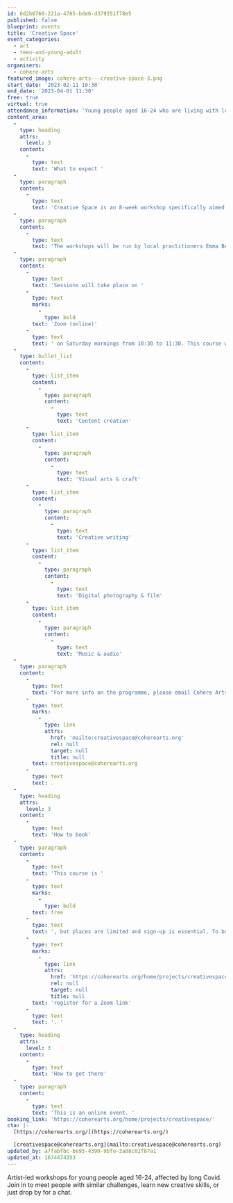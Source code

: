 ```yaml
---
id: 6d2b0760-221a-4785-bde6-d379351f78e5
published: false
blueprint: events
title: 'Creative Space'
event_categories:
  - art
  - teen-and-young-adult
  - activity
organisers:
  - cohere-arts
featured_image: cohere-arts---creative-space-3.png
start_date: '2023-02-11 10:30'
end_date: '2023-04-01 11:30'
free: true
virtual: true
attendance_information: 'Young people aged 16-24 who are living with long covid'
content_area:
  -
    type: heading
    attrs:
      level: 3
    content:
      -
        type: text
        text: 'What to expect '
  -
    type: paragraph
    content:
      -
        type: text
        text: 'Creative Space is an 8-week workshop specifically aimed at young people aged 16-24, living with long covid. The aims of the programme are to connect people who are facing similar challenges and support mental health and wellbeing through engagement with creative activities.'
  -
    type: paragraph
    content:
      -
        type: text
        text: 'The workshops will be run by local practitioners Emma Bernard (performer, writer, and director) and Rosy May (dancer, and content creator).'
  -
    type: paragraph
    content:
      -
        type: text
        text: 'Sessions will take place on '
      -
        type: text
        marks:
          -
            type: bold
        text: 'Zoom (online)'
      -
        type: text
        text: ' on Saturday mornings from 10:30 to 11:30. This course will run from 11th Feb to 1st April 2023 and will include a mixture of:'
  -
    type: bullet_list
    content:
      -
        type: list_item
        content:
          -
            type: paragraph
            content:
              -
                type: text
                text: 'Content creation'
      -
        type: list_item
        content:
          -
            type: paragraph
            content:
              -
                type: text
                text: 'Visual arts & craft'
      -
        type: list_item
        content:
          -
            type: paragraph
            content:
              -
                type: text
                text: 'Creative writing'
      -
        type: list_item
        content:
          -
            type: paragraph
            content:
              -
                type: text
                text: 'Digital photography & film'
      -
        type: list_item
        content:
          -
            type: paragraph
            content:
              -
                type: text
                text: 'Music & audio'
  -
    type: paragraph
    content:
      -
        type: text
        text: "For more info on the programme, please email Cohere Arts at\_"
      -
        type: text
        marks:
          -
            type: link
            attrs:
              href: 'mailto:creativespace@coherearts.org'
              rel: null
              target: null
              title: null
        text: creativespace@coherearts.org
      -
        type: text
        text: .
  -
    type: heading
    attrs:
      level: 3
    content:
      -
        type: text
        text: 'How to book'
  -
    type: paragraph
    content:
      -
        type: text
        text: 'This course is '
      -
        type: text
        marks:
          -
            type: bold
        text: free
      -
        type: text
        text: ', but places are limited and sign-up is essential. To book a space, '
      -
        type: text
        marks:
          -
            type: link
            attrs:
              href: 'https://coherearts.org/home/projects/creativespace/'
              rel: null
              target: null
              title: null
        text: 'register for a Zoom link'
      -
        type: text
        text: '. '
  -
    type: heading
    attrs:
      level: 3
    content:
      -
        type: text
        text: 'How to get there'
  -
    type: paragraph
    content:
      -
        type: text
        text: 'This is an online event. '
booking_link: 'https://coherearts.org/home/projects/creativespace/'
cta: |-
  [https://coherearts.org/](https://coherearts.org/)

  [creativespace@coherearts.org](mailto:creativespace@coherearts.org)
updated_by: a7fabfbc-be93-4390-9bfe-3a08c02f87a1
updated_at: 1674474353
---
```

Artist-led workshops for young people aged 16-24, affected by long Covid. Join in to meet people with similar challenges, learn new creative skills, or just drop by for a chat.